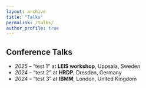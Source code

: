 ```yaml
---
layout: archive
title: "Talks"
permalink: /talks/
author_profile: true
---
```


## Conference Talks

- *2025* – “test 1” at **LEIS workshop**, Uppsala, Sweden
- *2024* – “test 2” at **HRDP**, Dresden, Germany
- *2024* – “test 3” at **IBMM**, London, United Kingdom
